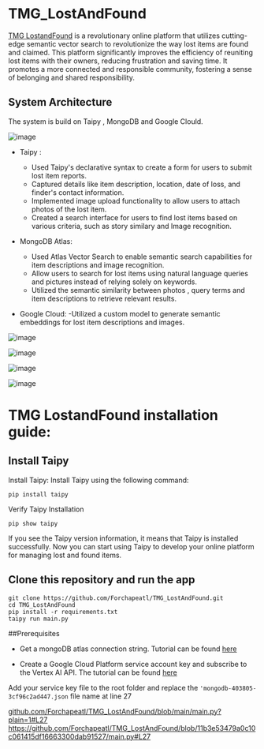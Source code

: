 # TMG_LostAndFound
[TMG LostandFound](https://lostandfound.taipy.cloud) is a revolutionary online platform that utilizes cutting-edge semantic vector search to revolutionize the way lost items are found and claimed.
This platform significantly improves the efficiency of reuniting lost items with their owners, reducing frustration and saving time. It promotes a more connected and responsible community, fostering a sense of belonging and shared responsibility.



## System Architecture
The system is build on Taipy , MongoDB and Google Clould.

![image](https://github.com/Forchapeatl/TMG_LostAndFound/assets/24577149/140e1f22-8858-4160-9170-a8cba9ea6bc2)

- Taipy :
  - Used Taipy's declarative syntax to create a form for users to submit lost item reports.
  - Captured details like item description, location, date of loss, and finder's contact information.
  - Implemented image upload functionality to allow users to attach photos of the lost item.
  - Created a search interface for users to find lost items based on various criteria, such as story similary and Image recognition.
  
- MongoDB Atlas:
    - Used Atlas Vector Search to enable semantic search capabilities for item descriptions and image recognition.
    - Allow users to search for lost items using natural language queries and pictures instead of relying solely on keywords.
    - Utilized the semantic similarity between photos , query terms and item descriptions to retrieve relevant results.

-  Google Cloud:
    -Utilized a  custom model to generate semantic embeddings for lost item descriptions and images.


![image](https://github.com/Forchapeatl/TMG_LostAndFound/assets/24577149/eebee505-6347-42e5-bbdc-7b93d8e96507)

![image](https://github.com/Forchapeatl/TMG_LostAndFound/assets/24577149/e72b2d55-512a-4cdd-b02a-02c8ff75fd62)

![image](https://github.com/Forchapeatl/TMG_LostAndFound/assets/24577149/72779cd1-4e2a-4c30-8179-43be3231a2e8)

![image](https://github.com/Forchapeatl/TMG_LostAndFound/assets/24577149/48b8ab7c-bbf7-4e08-b56b-bd6dec3c82bb)

# TMG LostandFound installation guide:
## Install Taipy

Install Taipy: Install Taipy using the following command: 
```
pip install taipy
```

Verify Taipy Installation
```
pip show taipy
```

If you see the Taipy version information, it means that Taipy is installed successfully. Now you can start using Taipy to develop your online platform for managing lost and found items.

## Clone this repository and run the app

```
git clone https://github.com/Forchapeatl/TMG_LostAndFound.git
cd TMG_LostAndFound
pip install -r requirements.txt
taipy run main.py
```
##Prerequisites
- Get a mongoDB atlas connection string. Tutorial can be found [here](https://www.mongodb.com/basics/mongodb-atlas-tutorial)  

- Create a Google Cloud Platform service account key and subscribe to the Vertex AI API. The tutorial can be found [here](https://cloud.google.com/iam/docs/keys-create-delete)
  
Add your service key file to the root folder and replace the `'mongodb-403805-3cf96c2ad447.json` file name at line 27

[github.com/Forchapeatl/TMG_LostAndFound/blob/main/main.py?plain=1#L27
](https://github.com/Forchapeatl/TMG_LostAndFound/blob/11b3e53479a0c10c061415df16663300dab91527/main.py#L27)https://github.com/Forchapeatl/TMG_LostAndFound/blob/11b3e53479a0c10c061415df16663300dab91527/main.py#L27  



